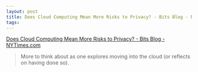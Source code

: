 ```yaml
---
layout: post
title: Does Cloud Computing Mean More Risks to Privacy? - Bits Blog - NYTimes.com
tags: 
---
```

[Does Cloud Computing Mean More Risks to Privacy? - Bits Blog -
NYTimes.com][1]

>More to think about as one explores moving into the cloud (or reflects on
having done so).

[1]: http://bits.blogs.nytimes.com/2009/02/23/does-cloud-computing-mean-more-risks-to-privacy/

